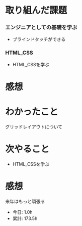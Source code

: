 # 取り組んだ課題
### エンジニアとしての基礎を学ぶ
* ブラインドタッチができる
### HTML_CSS
* HTML_CSSを学ぶ
# 感想
# わかったこと
グリッドレイアウトについて
# 次やること
* HTML_CSSを学ぶ
# 感想
来年はもっと頑張る
* 今日: 1.0h
* 累計: 173.5h
